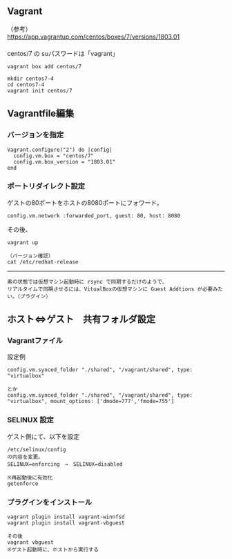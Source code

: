 ## Vagrant
（参考）  
<https://app.vagrantup.com/centos/boxes/7/versions/1803.01>  
　  
centos/7 の suパスワードは「vagrant」
```
vagrant box add centos/7

mkdir centos7-4
cd centos7-4
vagrant init centos/7
```
## Vagrantfile編集

### バージョンを指定
```
Vagrant.configure("2") do |config|
  config.vm.box = "centos/7"
  config.vm.box_version = "1803.01"
end
```
### ポートリダイレクト設定
ゲストの80ポートをホストの8080ポートにフォワード。
```
config.vm.network :forwarded_port, guest: 80, host: 8080
```

その後、
```
vagrant up

（バージョン確認）
cat /etc/redhat-release
```
_______________________________________________
```
素の状態では仮想マシン起動時に rsync で同期するだけのようで、
リアルタイムで同期させるには、VitualBoxの仮想マシンに Guest Addtions が必要みたい。（プラグイン）
```

## ホスト⇔ゲスト　共有フォルダ設定

### Vagrantファイル
設定例
```
config.vm.synced_folder "./shared", "/vagrant/shared", type: "virtualbox"

とか
config.vm.synced_folder "./shared", "/vagrant/shared", type: "virtualbox", mount_options: ['dmode=777','fmode=755']
```

### SELINUX 設定
ゲスト側にて、以下を設定
```
/etc/selinux/config
の内容を変更。
SELINUX=enforcing　→　SELINUX=disabled

※再起動後に有効化
getenforce
```

### プラグインをインストール
```
vagrant plugin install vagrant-winnfsd
vagrant plugin install vagrant-vbguest

その後
vagrant vbguest
※ゲスト起動時に、ホストから実行する
```

